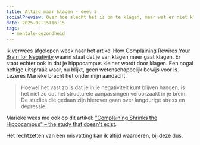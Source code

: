 ```yaml
---
title: Altijd maar klagen - deel 2
socialPreview: Over hoe slecht het is om te klagen, maar wat er niet klopte aan het artikel van afgelopen week. 
date: 2025-02-15T16:15
tags:
  - mentale-gezondheid
---
```


Ik verwees afgelopen week naar het artikel [How Complaining Rewires Your Brain for Negativity](https://medium.com/the-mission/how-complaining-rewires-your-brain-for-negativity-96c67406a2a) waarin staat dat je van klagen meer gaat klagen. Er staat echter ook in dat je hippocampus kleiner wordt door klagen. Een nogal heftige uitspraak waar, nu blijkt, geen wetenschappelijk bewijs voor is. Lezeres Marieke bracht het onder mijn aandacht.

> Hoewel het vast zo is dat je in je negativiteit kunt blijven hangen, is het niet zo dat het structurele aanpassingen veroorzaakt in je brein. De studies die gedaan zijn hierover gaan over langdurige stress en depressie.

Marieke wees me ook op dit artikel: ["Complaining Shrinks the Hippocampus" – the study that doesn't exist](https://neurocritic.wordpress.com/2016/12/31/complaining-shrinks-the-hippocampus-the-study-that-doesnt-exist/).

Het rechtzetten van een misvatting kan ik altijd waarderen, bij deze dus.​​​